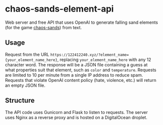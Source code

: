 # chaos-sands-element-api
Web server and free API that uses OpenAI to generate falling sand elements (for the game [chaos-sands](https://github.com/kiwijuice56/chaos-sands)) from text. 

## Usage
Request from the URL `https://122412240.xyz/?element_name={your_element_name_here}`, replacing `your_element_name_here` with any 12 character word. 
The response will be a JSON file containing a guess at what properties suit that element, such as `color` and `temperature`. 
Requests are limited to 10 per minute from a single IP address to reduce spam.
Requests that violate OpenAI content policy (hate, violence, etc.) will return an empty JSON file.

## Structure
The API code uses Gunicorn and Flask to listen to requests. The server uses Nginx as a reverse proxy and is hosted on a DigitalOcean droplet.
